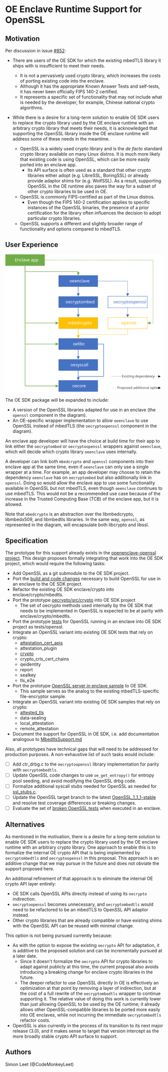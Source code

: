 # OE Enclave Runtime Support for OpenSSL

## Motivation

Per discussion in issue [#852](https://github.com/openenclave/openenclave/issues/852):

- There are users of the OE SDK for which the existing mbedTLS library it ships with is insufficient to meet their needs.
  - It is not a pervasively used crypto library, which increases the costs of porting existing code into the enclave.
  - Although it has the appropriate Known Answer Tests and self-tests, it has never been officially FIPS 140-2 certified.
  - It represents a specific set of functionality that may not include what is needed by the developer, for example, Chinese national crypto algorithms.

- While there is a desire for a long-term solution to enable OE SDK users to replace the crypto library used by the OE enclave runtime with an arbitrary crypto library that meets their needs, it is acknowledged that supporting the OpenSSL library inside the OE enclave runtime will address some of these needs in the meantime.
  - OpenSSL is a widely used crypto library and is the _de facto_ standard crypto library available on many Linux distros. It is much more likely that existing code is using OpenSSL, which can be more easily ported into an enclave app.
    - Its API surface is often used as a standard that other crypto libraries either adopt (e.g. LibreSSL, BoringSSL) or already provide adaptor shims for (e.g. WolfSSL). As a result, supporting OpenSSL in the OE runtime also paves the way for a subset of other crypto libraries to be used in OE.
  - OpenSSL is commonly FIPS-certified as part of the Linux distros.
    - Even though the FIPS 140-2 certification applies to specific instances of the OpenSSL binaries, the presence of a prior certification for the library often influences the decision to adopt particular crypto libraries.
  - OpenSSL supports a different and slightly broader range of functionality and options compared to mbedTLS.

## User Experience

![oecrypto integration with openssl](images/oe_crypto_openssl.svg)

The OE SDK package will be expanded to include:

- A version of the OpenSSL libraries adapted for use in an enclave (the `openssl` component in the diagram).
- An OE-specific wrapper implementation to allow `oeenclave` to use OpenSSL instead of mbedTLS (the `oecryptoopenssl` component in the diagram).

An enclave app developer will have the choice at build time for their app to link either the `oecryptombed` or `oecryptoopenssl` wrappers against `oeenclave`, which will decide which crypto library `oeenclave` uses internally.

A developer can link both `mbedcrypto` and `openssl` components into their enclave app at the same time, even if `oeenclave` can only use a single wrapper at a time. For example, an app developer may choose to retain the dependency `oeenclave` has on `oecryptombed` but also additionally link in `openssl`. Doing so would allow the enclave app to use some functionality available in OpenSSL but not mbedTLS, even though `oeenclave` continues to use mbedTLS. This would not be a recommended use case because of the increase in the Trusted Computing Base (TCB) of the enclave app, but it is allowed.

Note that `mbedcrypto` is an abstraction over the libmbedcrypto, libmbedx509, and
 libmbedtls libraries. In the same way, `openssl`, as represented in the diagram, will encapsulate both libcrypto and libssl.

## Specification

The prototype for this support already exists in the [openenclave-openssl project](https://github.com/openenclave/openenclave-openssl). This design proposes formally integrating that work into the OE SDK project, which would require the following tasks:

- Add OpenSSL as a git submodule to the OE SDK project.
- Port the [build and code changes](https://github.com/openenclave/openenclave-openssl/blob/master/0001-Get-openssl-to-build-against-MUSL-headers.-Use-SGX-r.patch) necessary to build OpenSSL for use in an enclave to the OE SDK project.
- Refactor the existing OE SDK enclave/crypto into enclave/crypto/mbedtls.
- Port the prototype [oecrypto/src/crypto](https://github.com/openenclave/openenclave-openssl/tree/master/oecrypto/src/crypto) into OE SDK project 
  - The set of oecrypto methods used internally by the OE SDK that needs to be implemented in OpenSSL is expected to be at parity with enclave/crypto/mbedtls.
- Port the prototype [tests](https://github.com/openenclave/openenclave-openssl/tree/master/test) for OpenSSL running in an enclave into OE SDK project as tests/openssl.
- Integrate an OpenSSL variant into existing OE SDK tests that rely on crypto:
  - [attestation_cert_apis](https://github.com/openenclave/openenclave-openssl/tree/master/oecrypto/test/attestation_cert_apis)
  - attestation_plugin
  - [crypto](https://github.com/openenclave/openenclave-openssl/tree/master/oecrypto/test/crypto)
  - crypto_crls_cert_chains
  - qeidentity
  - report
  - sealkey
  - tls_e2e
- Port the prototype [OpenSSL server in enclave sample](https://github.com/openenclave/openenclave-openssl/tree/master/sample/openssl_server) to OE SDK.
  - This sample serves as the analog to the existing mbedTLS-specific file-encryptor sample.
- Integrate an OpenSSL variant into existing OE SDK samples that rely on crypto:
  - [attested_tls](https://github.com/openenclave/openenclave-openssl/tree/master/sample/attested_tls)
  - data-sealing
  - local_attestation
  - remote_attestation
- Document the support for OpenSSL in OE SDK, i.e. add documentation analogous to [MbedtlsSupport.md](https://github.com/openenclave/openenclave/blob/master/docs/MbedtlsSupport.md)

Also, all prototypes have technical gaps that will need to be addressed for production purposes. A non-exhaustive list of such tasks would include:

- [ ] Add ctr_drbg.c to the `oecryptoopenssl` library implementation for parity with `oecryptombedtls`.
- [ ] Update OpenSSL code changes to use `oe_get_entropy()` for entropy pool seeding, and avoid modifying the OpenSSL drbg code.
- [ ] Formalize additional syscall stubs needed for OpenSSL as needed for [ssl_stubs.c](https://github.com/openenclave/openenclave-openssl/blob/master/0001-Get-openssl-to-build-against-MUSL-headers.-Use-SGX-r.patch).
- [ ] Update the OpenSSL target branch to the latest [OpenSSL_1_1_1-stable](https://github.com/openssl/openssl/tree/OpenSSL_1_1_1-stable) and resolve test coverage differences or breaking changes.
- [ ] Evaluate the set of [broken OpenSSL tests](https://github.com/openenclave/openenclave-openssl/blob/master/test/tests.broken) when executed in an enclave.

## Alternatives

As mentioned in the motivation, there is a desire for a long-term solution to enable OE SDK users to replace the crypto library used by the OE enclave runtime with an arbitrary crypto library. One approach to enable this is to formalize the internal OE crypto API that is being implemented by `oecryptombedtls` and `oecryptoopenssl` in this proposal. This approach is an additive change that we may pursue in the future and does not obviate the support proposed here.

An additional refinement of that approach is to eliminate the internal OE crypto API layer entirely:

- OE SDK calls OpenSSL APIs directly instead of using its `oecrypto` indirection.
- `oecryptoopenssl` becomes unnecessary, and `oecryptombedtls` would need to be refactored to be an mbedTLS to OpenSSL API adaptor instead.
- Other crypto libraries that are already compatible or have existing shims with the OpenSSL API can be reused with minimal change.

This option is not being pursued currently because:

- As with the option to expose the existing `oecrypto` API for adaptation, it is additive to the proposed solution and can be incrementally pursued at a later date.
  - Since it doesn't formalize the `oecrypto` API for crypto libraries to adapt against publicly at this time, the current proposal also avoids introducing a breaking change for enclave crypto libraries in the future.
  - The deeper refactor to use OpenSSL directly in OE is effectively an optimization at that point by removing a layer of indirection, but at the cost of a full rewrite of the `oecryptombedtls` wrapper to continue supporting it. The relative value of doing this work is currently lower than just allowing OpenSSL to be used by the OE runtime; it already allows other OpenSSL-compatible libraries to be ported more easily into OE enclaves, while not incurring the immediate `oecryptombedtls` refactor costs.
- OpenSSL is also currently in the process of its transition to its next major release (3.0), and it makes sense to target that version intercept as the more broadly stable crypto API surface to support.

## Authors

Simon Leet (@CodeMonkeyLeet)

